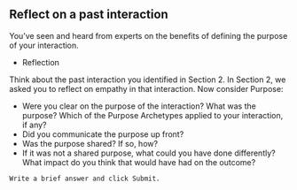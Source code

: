 ## Reflect on a past interaction

You’ve seen and heard from experts on the benefits of defining the purpose of your interaction.

* Reflection


Think about the past interaction you identified in Section 2. In Section 2, we asked you to reflect on empathy in that interaction. Now consider Purpose:

+ Were you clear on the purpose of the interaction? What was the purpose? Which of the Purpose Archetypes applied to your interaction, if any?
+ Did you communicate the purpose up front?
+ Was the purpose shared? If so, how?
+ If it was not a shared purpose, what could you have done differently? What impact do you think that would have had on the outcome?

`Write a brief answer and click Submit.`
